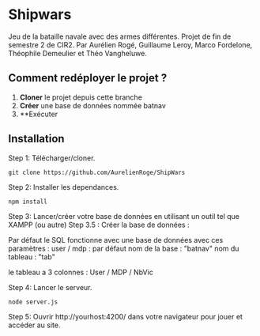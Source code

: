 # Shipwars

Jeu de la bataille navale avec des armes différentes. Projet de fin de semestre 2 de CIR2.
Par Aurélien Rogé, Guillaume Leroy, Marco Fordelone, Théophile Demeulier et Théo Vangheluwe.

## Comment redéployer le projet ?

1. **Cloner** le projet depuis cette branche
2. **Créer** une base de données nommée batnav
3. **Exécuter 

## Installation

Step 1: Télécharger/cloner.
```
git clone https://github.com/AurelienRoge/ShipWars
```
Step 2: Installer les dependances.
```
npm install
```

Step 3: Lancer/créer votre base de données en utilisant un outil tel que XAMPP (ou autre)
Step 3.5 : Créer la base de données :

Par défaut le SQL fonctionne avec une base de données avec ces paramètres :
user / mdp : par défaut
nom de la base : "batnav"
nom du tableau : "tab"

le tableau a 3 colonnes : User / MDP / NbVic 

Step 4: Lancer le serveur.
```
node server.js
```
Step 5: Ouvrir http://yourhost:4200/ dans votre navigateur pour jouer et accéder au site.
